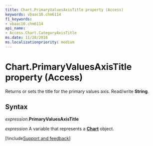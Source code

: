 ```yaml
---
title: Chart.PrimaryValuesAxisTitle property (Access)
keywords: vbaac10.chm6114
f1_keywords:
- vbaac10.chm6114
api_name:
- Access.Chart.CategoryAxisTitle
ms.date: 11/28/2018
ms.localizationpriority: medium
---
```



# Chart.PrimaryValuesAxisTitle property (Access)

Returns or sets the title for the primary values axis. Read/write **String**.


## Syntax

_expression_.**PrimaryValuesAxisTitle**

_expression_ A variable that represents a **[Chart](Access.Chart.md)** object.

[!include[Support and feedback](~/includes/feedback-boilerplate.md)]